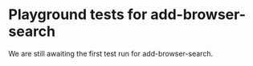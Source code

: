 # Playground tests for add-browser-search
We are still awaiting the first test run for add-browser-search.
